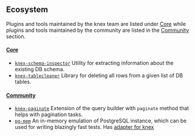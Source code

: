## Ecosystem

Plugins and tools maintained by the knex team are listed under [Core](#core) while plugins and tools maintained by the community are listed in the [Community](#community) section.

#### [Core](#core)

- [`knex-schema-inspector`](https://github.com/knex/knex-schema-inspector) Utility for extracting information about the existing DB schema.
- [`knex-tablecleaner`](https://github.com/kibertoad/knex-tablecleaner) Library for deleting all rows from a given list of DB tables.

#### [Community](#community)

- [`knex-paginate`](https://github.com/felixmosh/knex-paginate) Extension of the query builder with `paginate` method that helps with pagination tasks.
- [`pg-mem`](https://github.com/oguimbal/pg-mem) An in-memory emulation of PostgreSQL instance, which can be used for writing blazingly fast tests. Has [adapter for knex](https://github.com/oguimbal/pg-mem/wiki/Libraries-adapters#-knex)
